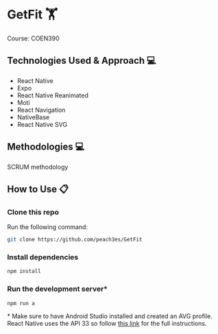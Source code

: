 # GetFit 🏋️

Course: COEN390

## Technologies Used & Approach 💻

- React Native
- Expo
- React Native Reanimated
- Moti
- React Navigation
- NativeBase
- React Native SVG

## Methodologies 💻

SCRUM methodology

## How to Use 📋

### Clone this repo

Run the following command:

```bash
git clone https://github.com/peach3es/GetFit
```

### Install dependencies

```bash
npm install
```

### Run the development server\*

```bash
npm run a
```

\* Make sure to have Android Studio installed and created an AVG profile. React Native uses the API 33 so follow [this link](https://reactnative.dev/docs/environment-setup) for the full instructions.

